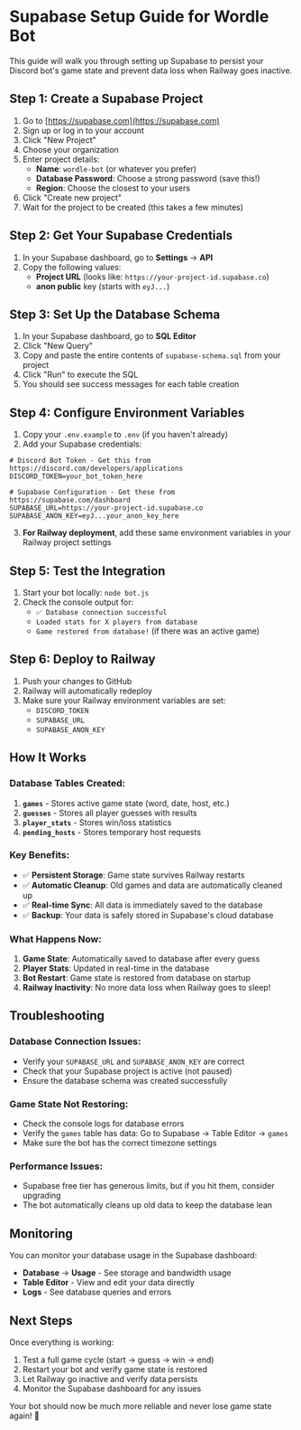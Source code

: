 # Supabase Setup Guide for Wordle Bot

This guide will walk you through setting up Supabase to persist your Discord bot's game state and prevent data loss when Railway goes inactive.

## Step 1: Create a Supabase Project

1. Go to [https://supabase.com](https://supabase.com)
2. Sign up or log in to your account
3. Click "New Project"
4. Choose your organization
5. Enter project details:
   - **Name**: `wordle-bot` (or whatever you prefer)
   - **Database Password**: Choose a strong password (save this!)
   - **Region**: Choose the closest to your users
6. Click "Create new project"
7. Wait for the project to be created (this takes a few minutes)

## Step 2: Get Your Supabase Credentials

1. In your Supabase dashboard, go to **Settings** → **API**
2. Copy the following values:
   - **Project URL** (looks like: `https://your-project-id.supabase.co`)
   - **anon public** key (starts with `eyJ...`)

## Step 3: Set Up the Database Schema

1. In your Supabase dashboard, go to **SQL Editor**
2. Click "New Query"
3. Copy and paste the entire contents of `supabase-schema.sql` from your project
4. Click "Run" to execute the SQL
5. You should see success messages for each table creation

## Step 4: Configure Environment Variables

1. Copy your `.env.example` to `.env` (if you haven't already)
2. Add your Supabase credentials:

```env
# Discord Bot Token - Get this from https://discord.com/developers/applications
DISCORD_TOKEN=your_bot_token_here

# Supabase Configuration - Get these from https://supabase.com/dashboard
SUPABASE_URL=https://your-project-id.supabase.co
SUPABASE_ANON_KEY=eyJ...your_anon_key_here
```

3. **For Railway deployment**, add these same environment variables in your Railway project settings

## Step 5: Test the Integration

1. Start your bot locally: `node bot.js`
2. Check the console output for:
   - `✅ Database connection successful`
   - `Loaded stats for X players from database`
   - `Game restored from database!` (if there was an active game)

## Step 6: Deploy to Railway

1. Push your changes to GitHub
2. Railway will automatically redeploy
3. Make sure your Railway environment variables are set:
   - `DISCORD_TOKEN`
   - `SUPABASE_URL`
   - `SUPABASE_ANON_KEY`

## How It Works

### Database Tables Created:

1. **`games`** - Stores active game state (word, date, host, etc.)
2. **`guesses`** - Stores all player guesses with results
3. **`player_stats`** - Stores win/loss statistics
4. **`pending_hosts`** - Stores temporary host requests

### Key Benefits:

- ✅ **Persistent Storage**: Game state survives Railway restarts
- ✅ **Automatic Cleanup**: Old games and data are automatically cleaned up
- ✅ **Real-time Sync**: All data is immediately saved to the database
- ✅ **Backup**: Your data is safely stored in Supabase's cloud database

### What Happens Now:

1. **Game State**: Automatically saved to database after every guess
2. **Player Stats**: Updated in real-time in the database
3. **Bot Restart**: Game state is restored from database on startup
4. **Railway Inactivity**: No more data loss when Railway goes to sleep!

## Troubleshooting

### Database Connection Issues:

- Verify your `SUPABASE_URL` and `SUPABASE_ANON_KEY` are correct
- Check that your Supabase project is active (not paused)
- Ensure the database schema was created successfully

### Game State Not Restoring:

- Check the console logs for database errors
- Verify the `games` table has data: Go to Supabase → Table Editor → `games`
- Make sure the bot has the correct timezone settings

### Performance Issues:

- Supabase free tier has generous limits, but if you hit them, consider upgrading
- The bot automatically cleans up old data to keep the database lean

## Monitoring

You can monitor your database usage in the Supabase dashboard:

- **Database** → **Usage** - See storage and bandwidth usage
- **Table Editor** - View and edit your data directly
- **Logs** - See database queries and errors

## Next Steps

Once everything is working:

1. Test a full game cycle (start → guess → win → end)
2. Restart your bot and verify game state is restored
3. Let Railway go inactive and verify data persists
4. Monitor the Supabase dashboard for any issues

Your bot should now be much more reliable and never lose game state again! 🎉
